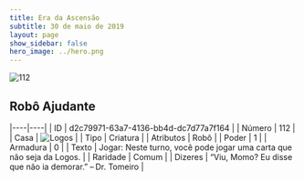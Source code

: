 ```yaml
---
title: Era da Ascensão
subtitle: 30 de maio de 2019
layout: page
show_sidebar: false
hero_image: ../hero.png
---
```


![112](https://cdn.keyforgegame.com/media/card_front/pt/435_112_MP58GX38RV3_pt.png)

## Robô Ajudante

|----|----|
| ID | d2c79971-63a7-4136-bb4d-dc7d77a7f164 |
| Número | 112 |
| Casa | ![Logos](https://archonarcana.com/images/thumb/c/ce/Logos.png/22px-Logos.png "Logos") |
| Tipo | Criatura |
| Atributos | Robô |
| Poder | 1 |
| Armadura | 0 |
| Texto | Jogar: Neste turno, você pode jogar uma carta que não seja da Logos. |
| Raridade | Comum |
| Dizeres | “Viu, Momo? Eu disse que não ia demorar.”  – Dr. Tomeiro |
